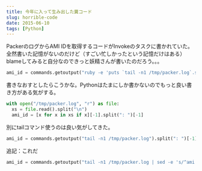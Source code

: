 ```yaml
---
title: 今年に入って生み出した糞コード
slug: horrible-code
date: 2015-06-10
tags: [Python]
---
```


PackerのログからAMI IDを取得するコードがInvokeのタスクに書かれていた。全然書いた記憶がないのだけど（すごい忙しかったという記憶だけはある）blameしてみると自分なのできっと妖精さんが書いたのだろう。。。

```python
ami_id = commands.getoutput("ruby -e 'puts `tail -n1 /tmp/packer.log`.split(\": \").last'")
```

書きなおすとしたらこうかな。Pythonはたまにしか書かないのでもっと良い書き方がある気がする。

```python
with open("/tmp/packer.log", "r") as file:
  xs = file.read().split("\n")
  ami_id = [x for x in xs if x][-1].split(": ")[-1]
```

別にtailコマンド使うのは良い気がしてきた。

```python
ami_id = commands.getoutput("tail -n1 /tmp/packer.log").split(": ")[-1]
```

追記：これだ

```python
ami_id = commands.getoutput("tail -n1 /tmp/packer.log | sed -e 's/^ami: //'")
```
